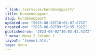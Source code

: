 ```yaml
---
f_link: /services/kundensupport/
title: Kundensupport
slug: kundensupport
updated-on: "2023-08-02T10:01:07.675Z"
created-on: "2023-08-02T09:59:35.392Z"
published-on: "2023-08-02T10:03:42.437Z"
f_menu: Menu 2 Column 1
layout: "[menu].html"
tags: menu
---
```

